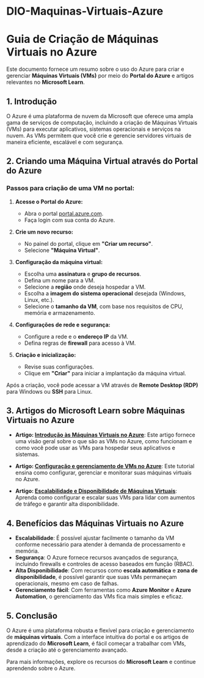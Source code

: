 # DIO-Maquinas-Virtuais-Azure


# Guia de Criação de Máquinas Virtuais no Azure

Este documento fornece um resumo sobre o uso do Azure para criar e gerenciar **Máquinas Virtuais (VMs)** por meio do **Portal do Azure** e artigos relevantes no **Microsoft Learn**.

## 1. Introdução
O Azure é uma plataforma de nuvem da Microsoft que oferece uma ampla gama de serviços de computação, incluindo a criação de Máquinas Virtuais (VMs) para executar aplicativos, sistemas operacionais e serviços na nuvem. As VMs permitem que você crie e gerencie servidores virtuais de maneira eficiente, escalável e com segurança.

## 2. Criando uma Máquina Virtual através do Portal do Azure

### Passos para criação de uma VM no portal:
1. **Acesse o Portal do Azure:**
   - Abra o portal [portal.azure.com](https://portal.azure.com/).
   - Faça login com sua conta do Azure.
   
2. **Crie um novo recurso:**
   - No painel do portal, clique em **"Criar um recurso"**.
   - Selecione **"Máquina Virtual"**.

3. **Configuração da máquina virtual:**
   - Escolha uma **assinatura** e **grupo de recursos**.
   - Defina um nome para a VM.
   - Selecione a **região** onde deseja hospedar a VM.
   - Escolha a **imagem do sistema operacional** desejada (Windows, Linux, etc.).
   - Selecione o **tamanho da VM**, com base nos requisitos de CPU, memória e armazenamento.
   
4. **Configurações de rede e segurança:**
   - Configure a rede e o **endereço IP** da VM.
   - Defina regras de **firewall** para acesso à VM.
   
5. **Criação e inicialização:**
   - Revise suas configurações.
   - Clique em **"Criar"** para iniciar a implantação da máquina virtual.

Após a criação, você pode acessar a VM através de **Remote Desktop (RDP)** para Windows ou **SSH** para Linux.

## 3. Artigos do Microsoft Learn sobre Máquinas Virtuais no Azure

- **Artigo: [Introdução às Máquinas Virtuais no Azure](https://learn.microsoft.com/pt-br/azure/virtual-machines/)**:
  Este artigo fornece uma visão geral sobre o que são as VMs no Azure, como funcionam e como você pode usar as VMs para hospedar seus aplicativos e sistemas.

- **Artigo: [Configuração e gerenciamento de VMs no Azure](https://learn.microsoft.com/pt-br/azure/virtual-machines/manage-virtual-machines)**:
  Este tutorial ensina como configurar, gerenciar e monitorar suas máquinas virtuais no Azure.

- **Artigo: [Escalabilidade e Disponibilidade de Máquinas Virtuais](https://learn.microsoft.com/pt-br/azure/virtual-machines/scaling-availability)**:
  Aprenda como configurar e escalar suas VMs para lidar com aumentos de tráfego e garantir alta disponibilidade.

## 4. Benefícios das Máquinas Virtuais no Azure

- **Escalabilidade**: É possível ajustar facilmente o tamanho da VM conforme necessário para atender à demanda de processamento e memória.
- **Segurança**: O Azure fornece recursos avançados de segurança, incluindo firewalls e controles de acesso baseados em função (RBAC).
- **Alta Disponibilidade**: Com recursos como **escala automática** e **zona de disponibilidade**, é possível garantir que suas VMs permaneçam operacionais, mesmo em caso de falhas.
- **Gerenciamento fácil**: Com ferramentas como **Azure Monitor** e **Azure Automation**, o gerenciamento das VMs fica mais simples e eficaz.

## 5. Conclusão

O Azure é uma plataforma robusta e flexível para criação e gerenciamento de **máquinas virtuais**. Com a interface intuitiva do portal e os artigos de aprendizado do **Microsoft Learn**, é fácil começar a trabalhar com VMs, desde a criação até o gerenciamento avançado.

Para mais informações, explore os recursos do **Microsoft Learn** e continue aprendendo sobre o Azure.
